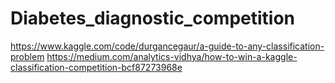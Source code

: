 # Diabetes_diagnostic_competition

https://www.kaggle.com/code/durgancegaur/a-guide-to-any-classification-problem
https://medium.com/analytics-vidhya/how-to-win-a-kaggle-classification-competition-bcf87273968e
